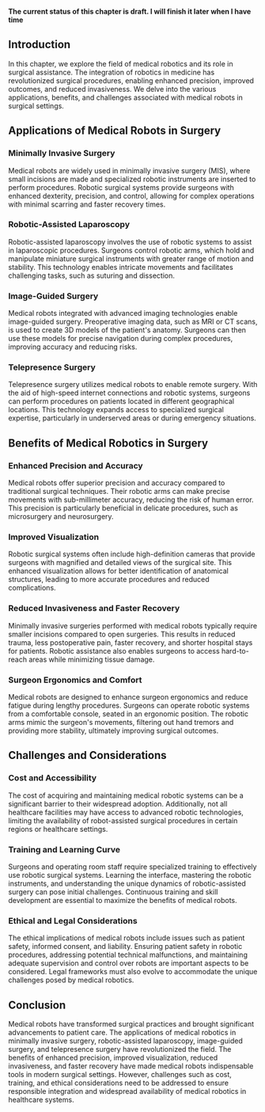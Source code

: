**The current status of this chapter is draft. I will finish it later when I have time**

Introduction
------------

In this chapter, we explore the field of medical robotics and its role in surgical assistance. The integration of robotics in medicine has revolutionized surgical procedures, enabling enhanced precision, improved outcomes, and reduced invasiveness. We delve into the various applications, benefits, and challenges associated with medical robots in surgical settings.

Applications of Medical Robots in Surgery
-----------------------------------------

### Minimally Invasive Surgery

Medical robots are widely used in minimally invasive surgery (MIS), where small incisions are made and specialized robotic instruments are inserted to perform procedures. Robotic surgical systems provide surgeons with enhanced dexterity, precision, and control, allowing for complex operations with minimal scarring and faster recovery times.

### Robotic-Assisted Laparoscopy

Robotic-assisted laparoscopy involves the use of robotic systems to assist in laparoscopic procedures. Surgeons control robotic arms, which hold and manipulate miniature surgical instruments with greater range of motion and stability. This technology enables intricate movements and facilitates challenging tasks, such as suturing and dissection.

### Image-Guided Surgery

Medical robots integrated with advanced imaging technologies enable image-guided surgery. Preoperative imaging data, such as MRI or CT scans, is used to create 3D models of the patient's anatomy. Surgeons can then use these models for precise navigation during complex procedures, improving accuracy and reducing risks.

### Telepresence Surgery

Telepresence surgery utilizes medical robots to enable remote surgery. With the aid of high-speed internet connections and robotic systems, surgeons can perform procedures on patients located in different geographical locations. This technology expands access to specialized surgical expertise, particularly in underserved areas or during emergency situations.

Benefits of Medical Robotics in Surgery
---------------------------------------

### Enhanced Precision and Accuracy

Medical robots offer superior precision and accuracy compared to traditional surgical techniques. Their robotic arms can make precise movements with sub-millimeter accuracy, reducing the risk of human error. This precision is particularly beneficial in delicate procedures, such as microsurgery and neurosurgery.

### Improved Visualization

Robotic surgical systems often include high-definition cameras that provide surgeons with magnified and detailed views of the surgical site. This enhanced visualization allows for better identification of anatomical structures, leading to more accurate procedures and reduced complications.

### Reduced Invasiveness and Faster Recovery

Minimally invasive surgeries performed with medical robots typically require smaller incisions compared to open surgeries. This results in reduced trauma, less postoperative pain, faster recovery, and shorter hospital stays for patients. Robotic assistance also enables surgeons to access hard-to-reach areas while minimizing tissue damage.

### Surgeon Ergonomics and Comfort

Medical robots are designed to enhance surgeon ergonomics and reduce fatigue during lengthy procedures. Surgeons can operate robotic systems from a comfortable console, seated in an ergonomic position. The robotic arms mimic the surgeon's movements, filtering out hand tremors and providing more stability, ultimately improving surgical outcomes.

Challenges and Considerations
-----------------------------

### Cost and Accessibility

The cost of acquiring and maintaining medical robotic systems can be a significant barrier to their widespread adoption. Additionally, not all healthcare facilities may have access to advanced robotic technologies, limiting the availability of robot-assisted surgical procedures in certain regions or healthcare settings.

### Training and Learning Curve

Surgeons and operating room staff require specialized training to effectively use robotic surgical systems. Learning the interface, mastering the robotic instruments, and understanding the unique dynamics of robotic-assisted surgery can pose initial challenges. Continuous training and skill development are essential to maximize the benefits of medical robots.

### Ethical and Legal Considerations

The ethical implications of medical robots include issues such as patient safety, informed consent, and liability. Ensuring patient safety in robotic procedures, addressing potential technical malfunctions, and maintaining adequate supervision and control over robots are important aspects to be considered. Legal frameworks must also evolve to accommodate the unique challenges posed by medical robotics.

Conclusion
----------

Medical robots have transformed surgical practices and brought significant advancements to patient care. The applications of medical robotics in minimally invasive surgery, robotic-assisted laparoscopy, image-guided surgery, and telepresence surgery have revolutionized the field. The benefits of enhanced precision, improved visualization, reduced invasiveness, and faster recovery have made medical robots indispensable tools in modern surgical settings. However, challenges such as cost, training, and ethical considerations need to be addressed to ensure responsible integration and widespread availability of medical robotics in healthcare systems.
